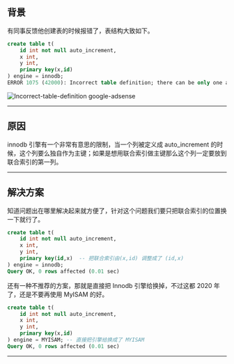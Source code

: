 ## 背景
有同事反馈他创建表的时候报错了，表结构大致如下。
```sql
create table t(
    id int not null auto_increment,
    x int,
    y int,
    primary key(x,id)
) engine = innodb;
ERROR 1075 (42000): Incorrect table definition; there can be only one auto column and it must be defined as a key
```
![Incorrect-table-definition](static/2020-12/Incorrect-table-definition.png)
google-adsense

---

## 原因
innodb 引擎有一个非常有意思的限制，当一个列被定义成 auto_increment 的时候，这个列要么独自作为主键；如果是想用联合索引做主键那么这个列一定要放到联合索引的第一列。

---

## 解决方案
知道问题出在哪里解决起来就方便了，针对这个问题我们要只把联合索引的位置换一下就行了。
```sql
create table t(
    id int not null auto_increment,
    x int,
    y int,
    primary key(id,x)  -- 把联合索引由(x,id) 调整成了 (id,x)
) engine = innodb;
Query OK, 0 rows affected (0.01 sec)
```
还有一种不推荐的方案，那就是直接把 Innodb 引擎给换掉，不过这都 2020 年了，还是不要再使用 MyISAM 的好。
```sql
create table t(
    id int not null auto_increment,
    x int,
    y int,
    primary key(x,id)
) engine = MYISAM; -- 直接把引擎给换成了 MYISAM 
Query OK, 0 rows affected (0.01 sec)
```

---